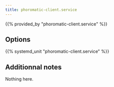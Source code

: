 ```yaml
---
title: phoromatic-client.service
---
```


{{% provided_by "phoromatic-client.service" %}}

## Options

{{% systemd_unit "phoromatic-client.service" %}}

## Additionnal notes

Nothing here.